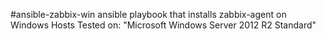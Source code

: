 #ansible-zabbix-win
ansible playbook that installs zabbix-agent on Windows Hosts
Tested on:
 "Microsoft Windows Server 2012 R2 Standard"
